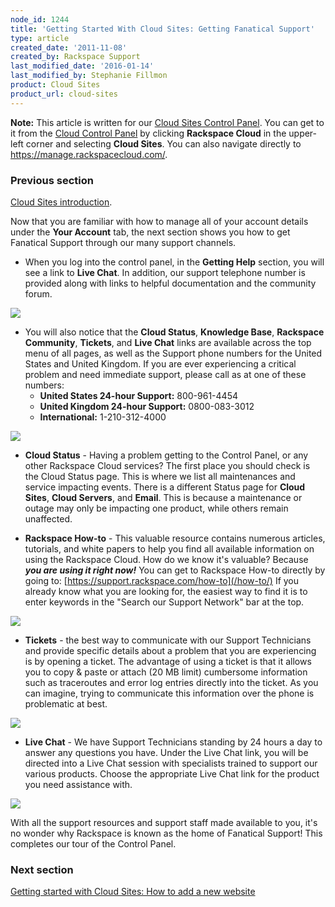 ```yaml
---
node_id: 1244
title: 'Getting Started With Cloud Sites: Getting Fanatical Support'
type: article
created_date: '2011-11-08'
created_by: Rackspace Support
last_modified_date: '2016-01-14'
last_modified_by: Stephanie Fillmon
product: Cloud Sites
product_url: cloud-sites
---
```


**Note:** This article is written for our [Cloud Sites Control Panel](https://manage.rackspacecloud.com/). You can get to it from the [Cloud Control Panel](https://mycloud.rackspace.com) by clicking **Rackspace Cloud** in the upper-left corner and selecting **Cloud Sites**. You can also navigate directly to <https://manage.rackspacecloud.com/>.

### Previous section

[Cloud Sites introduction](/how-to/cloud-sites).

Now that you are familiar with how to manage all of your account
details under the **Your Account** tab, the
next section shows you how to get Fanatical Support through our many
support channels.

-   When you log into the control panel, in the **Getting Help**
    section, you will see a link to **Live Chat**. In addition, our
    support telephone number is provided along with links to helpful
    documentation and the community forum.

  ![](https://8026b2e3760e2433679c-fffceaebb8c6ee053c935e8915a3fbe7.ssl.cf2.rackcdn.com/field/image/CP-Home.PNG)

-   You will also notice that the **Cloud Status**, **Knowledge Base**,
    **Rackspace Community**, **Tickets**, and **Live Chat** links are available
    across the top menu of all pages, as well as the Support phone
    numbers for the United States and United Kingdom. If you are ever
    experiencing a critical problem and need immediate support, please
    call as at one of these numbers:
    -   **United States 24-hour Support:**  800-961-4454
    -   **United Kingdom 24-hour Support:**  0800-083-3012
    -   **International:** 1-210-312-4000

  ![](https://8026b2e3760e2433679c-fffceaebb8c6ee053c935e8915a3fbe7.ssl.cf2.rackcdn.com/field/image/CP-Supportlinks.PNG)

-   **Cloud Status** - Having a problem getting to
    the Control Panel, or any other Rackspace Cloud services? The first
    place you should check is the Cloud Status page. This is where we
    list all maintenances and service impacting events. There is a
    different Status page for **Cloud Sites**, **Cloud Servers**, and **Email**. This is because a
    maintenance or outage may only be impacting one product, while
    others remain unaffected.   

-   **Rackspace How-to** - This
    valuable resource contains numerous articles, tutorials,
    and white papers to help you find all available
    information on using the Rackspace Cloud.  How do we know it's
    valuable? Because ***you are using it right now!***  You can get to Rackspace How-to directly by going to: [https://support.rackspace.com/how-to](/how-to/)
    If you already know what you are looking for, the easiest way
    to find it is to enter keywords in the "Search our Support Network" bar at the top.

  ![](https://8026b2e3760e2433679c-fffceaebb8c6ee053c935e8915a3fbe7.ssl.cf2.rackcdn.com/field/image/CP-KC.png)

-   **Tickets** - the best way to communicate with
    our Support Technicians and provide specific details about a problem
    that you are experiencing is by opening a ticket. The advantage of
    using a ticket is that it allows you to copy & paste or attach (20
    MB limit) cumbersome information such as traceroutes and error log
    entries directly into the ticket.  As you can imagine, trying to
    communicate this information over the phone is problematic at best.

   ![](https://8026b2e3760e2433679c-fffceaebb8c6ee053c935e8915a3fbe7.ssl.cf2.rackcdn.com/field/image/CP-ticket.PNG)

-   **Live Chat** - We have Support Technicians
    standing by 24 hours a day to answer any questions you have. Under
    the Live Chat link, you will be directed into a Live Chat session
    with specialists trained to support our various products. Choose
    the appropriate Live Chat link for the product you need
    assistance with.

  ![](https://8026b2e3760e2433679c-fffceaebb8c6ee053c935e8915a3fbe7.ssl.cf2.rackcdn.com/field/image/CP-chat.PNG)

With all the support resources and support staff made available to you,
it's no wonder why Rackspace is known as the home of Fanatical Support! This completes our tour of the Control Panel.

### Next section

[Getting started with Cloud Sites: How to add a new website](how-to/getting-started-with-cloud-sites-how-to-add-a-new-website/)
